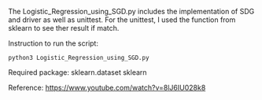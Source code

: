 The Logistic_Regression_using_SGD.py includes the implementation of SDG and driver as well as unittest.
For the unittest, I used the function from sklearn to see ther result if match.

Instruction to run the script:

```python3 Logistic_Regression_using_SGD.py```

Required package:
sklearn.dataset
sklearn

Reference:
https://www.youtube.com/watch?v=8lJ6IU028k8 
